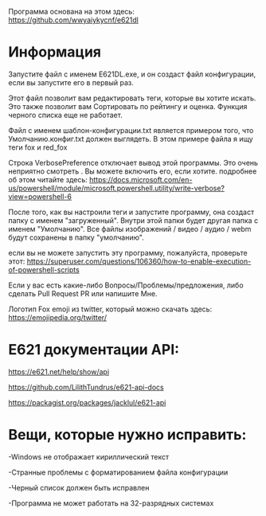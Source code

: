 Программа основана на этом здесь: https://github.com/wwyaiykycnf/e621dl

# Информация

Запустите файл с именем E621DL.exe, и он создаст файл конфигурации, если вы запустите его в первый раз.

Этот файл позволит вам редактировать теги, которые вы хотите искать. Это также позволит вам Сортировать по рейтингу и оценка. Функция черного списка еще не работает.

Файл с именем шаблон-конфигурации.txt является примером того, что Умолчанию.конфиг.txt должен выглядеть. В этом примере файла я ищу теги fox и red_fox

Строка VerbosePreference отключает вывод этой программы. Это очень неприятно смотреть . Вы можете включить его, если хотите. подробнее об этом читайте здесь: https://docs.microsoft.com/en-us/powershell/module/microsoft.powershell.utility/write-verbose?view=powershell-6

После того, как вы настроили теги и запустите программу, она создаст папку с именем "загруженный". Внутри этой папки будет другая папка с именем "Умолчанию". Все файлы изображений / видео / аудио / webm будут сохранены в папку "умолчанию".

если вы не можете запустить эту программу, пожалуйста, проверьте этот: 
https://superuser.com/questions/106360/how-to-enable-execution-of-powershell-scripts

Если у вас есть какие-либо Вопросы/Проблемы/предложения, либо сделать Pull Request PR или напишите Мне.

Логотип Fox emoji из twitter, который можно скачать здесь: https://emojipedia.org/twitter/

# Е621 документации API:

https://e621.net/help/show/api

https://github.com/LilithTundrus/e621-api-docs

https://packagist.org/packages/jacklul/e621-api

# Вещи, которые нужно исправить:

-Windows не отображает кириллический текст

-Странные проблемы с форматированием файла конфигурации

-Черный список должен быть исправлен

-Программа не может работать на 32-разрядных системах






